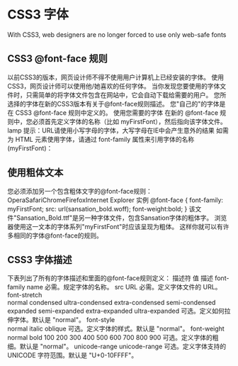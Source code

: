 # CSS3 字体 #
With CSS3, web designers are no longer forced to use only web-safe fonts
## CSS3 @font-face 规则 ##
以前CSS3的版本，网页设计师不得不使用用户计算机上已经安装的字体。
使用CSS3，网页设计师可以使用他/她喜欢的任何字体。
当你发现您要使用的字体文件时，只需简单的将字体文件包含在网站中，它会自动下载给需要的用户。
您所选择的字体在新的CSS3版本有关于@font-face规则描述。
您"自己的"的字体是在 CSS3 @font-face 规则中定义的。
使用您需要的字体
在新的 @font-face 规则中，您必须首先定义字体的名称（比如 myFirstFont），然后指向该字体文件。
lamp	提示：URL请使用小写字母的字体，大写字母在IE中会产生意外的结果
如需为 HTML 元素使用字体，请通过 font-family 属性来引用字体的名称 (myFirstFont)：
<style> 
@font-face
{
font-family: myFirstFont;
src: url(sansation_light.woff);
}

div
{
font-family:myFirstFont;
}
</style>

## 使用粗体文本 ##
您必须添加另一个包含粗体文字的@font-face规则：
OperaSafariChromeFirefoxInternet Explorer
实例
@font-face
{
font-family: myFirstFont;
src: url(sansation_bold.woff);
font-weight:bold;
}
该文件"Sansation_Bold.ttf"是另一种字体文件，包含Sansation字体的粗体字。
浏览器使用这一文本的字体系列"myFirstFont"时应该呈现为粗体。
这样你就可以有许多相同的字体@font-face的规则。
## CSS3 字体描述 ##
下表列出了所有的字体描述和里面的@font-face规则定义：
描述符	值	描述
font-family	name	必需。规定字体的名称。
src	URL	必需。定义字体文件的 URL。
font-stretch	
normal
condensed
ultra-condensed
extra-condensed
semi-condensed
expanded
semi-expanded
extra-expanded
ultra-expanded
可选。定义如何拉伸字体。默认是 "normal"。
font-style	
normal
italic
oblique
可选。定义字体的样式。默认是 "normal"。
font-weight	
normal
bold
100
200
300
400
500
600
700
800
900
可选。定义字体的粗细。默认是 "normal"。
unicode-range	unicode-range	可选。定义字体支持的 UNICODE 字符范围。默认是 "U+0-10FFFF"。